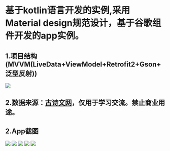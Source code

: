 # 基于kotlin语言开发的实例,采用Material design规范设计，基于谷歌组件开发的app实例。
## 1.项目结构(MVVM(LiveData+ViewModel+Retrofit2+Gson+泛型反射)) 
 ![](https://github.com/MygithubZone/kotlin/blob/master/pics/final-architecture.png)
## 2.数据来源：[古诗文网](http://www.gushiwen.org/)，仅用于学习交流。禁止商业用途。
   
## 2.App截图
 ![](https://github.com/MygithubZone/kotlin/blob/master/pics/1.gif) ![](https://github.com/MygithubZone/kotlin/blob/master/pics/10.gif)
 ![](https://github.com/MygithubZone/kotlin/blob/master/pics/2.gif) ![](https://github.com/MygithubZone/kotlin/blob/master/pics/6.gif) 
 ![](https://github.com/MygithubZone/kotlin/blob/master/pics/3.gif) 
